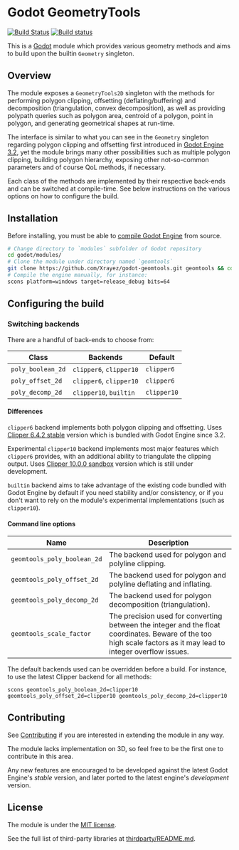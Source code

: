 # Godot GeometryTools

[![Build Status](https://travis-ci.com/Xrayez/godot-geomtools.svg?branch=master-gd3)](https://travis-ci.com/Xrayez/godot-geomtools)
[![Build status](https://ci.appveyor.com/api/projects/status/tbtra8e221si05bq/branch/master-gd3?svg=true)](https://ci.appveyor.com/project/Xrayez/godot-geomtools/branch/master-gd3)

This is a [Godot](https://github.com/godotengine/godot) module which provides
various geometry methods and aims to build upon the builtin `Geometry` singleton.

## Overview

The module exposes a `GeometryTools2D` singleton with the methods for performing
polygon clipping, offsetting (deflating/buffering) and decomposition
(triangulation, convex decomposition), as well as providing polypath queries
such as polygon area, centroid of a polygon, point in polygon, and generating
geometrical shapes at run-time.

The interface is similar to what you can see in the `Geometry` singleton
regarding polygon clipping and offsetting first introduced in
[Godot Engine 3.2](https://github.com/godotengine/godot/pull/28987), yet the
module brings many other possibilities such as multiple polygon clipping,
building polygon hierarchy, exposing other not-so-common parameters and of
course QoL methods, if necessary.

Each class of the methods are implemented by their respective back-ends and can
be switched at compile-time. See below instructions on the various options on
how to configure the build.

## Installation

Before installing, you must be able to 
[compile Godot Engine](https://docs.godotengine.org/en/latest/development/compiling/) 
from source.

```bash
# Change directory to `modules` subfolder of Godot repository
cd godot/modules/
# Clone the module under directory named `geomtools`
git clone https://github.com/Xrayez/godot-geomtools.git geomtools && cd ..
# Compile the engine manually, for instance:
scons platform=windows target=release_debug bits=64
```

## Configuring the build

### Switching backends

There are a handful of back-ends to choose from:

| Class             | Backends                | Default     |
| ----------------- | ----------------------- | ----------- |
| `poly_boolean_2d` | `clipper6`, `clipper10` | `clipper6`  |
| `poly_offset_2d`  | `clipper6`, `clipper10` | `clipper6`  |
| `poly_decomp_2d`  | `clipper10`, `builtin`  | `clipper10` |

#### Differences

`clipper6` backend implements both polygon clipping and offsetting. Uses
[Clipper 6.4.2
stable](https://sourceforge.net/p/polyclipping/code/HEAD/tree/trunk/) version
which is bundled with Godot Engine since 3.2.

Experimental `clipper10` backend implements most major features which `clipper6`
provides, with an additional ability to triangulate the clipping output. Uses
[Clipper 10.0.0 sandbox](https://sourceforge.net/p/polyclipping/code/HEAD/tree/sandbox/Clipper2/)
version which is still under development.

`builtin` backend aims to take advantage of the existing code bundled with Godot
Engine by default if you need stability and/or consistency, or if you don't want
to rely on the module's experimental implementations (such as `clipper10`).

#### Command line options

| Name                        | Description                                                                                                                                                      |
| --------------------------- | ---------------------------------------------------------------------------------------------------------------------------------------------------------------- |
| `geomtools_poly_boolean_2d` | The backend used for polygon and polyline clipping.                                                                                                              |
| `geomtools_poly_offset_2d`  | The backend used for polygon and polyline deflating and inflating.                                                                                               |
| `geomtools_poly_decomp_2d`  | The backend used for polygon decomposition (triangulation).                                                                                                      |
| `geomtools_scale_factor`    | The precision used for converting between the integer and the float coordinates. Beware of the too high scale factors as it may lead to integer overflow issues. |

The default backends used can be overridden before a build. For instance, to use
the latest Clipper backend for all methods:
```
scons geomtools_poly_boolean_2d=clipper10 geomtools_poly_offset_2d=clipper10 geomtools_poly_decomp_2d=clipper10
```

## Contributing
     
See [Contributing](CONTRIBUTING.md) if you are interested in extending the
module in any way.

The module lacks implementation on 3D, so feel free to be the first one to
contribute in this area.

Any new features are encouraged to be developed against the latest Godot
Engine's *stable* version, and later ported to the latest engine's *development*
version.

## License

The module is under the [MIT license](LICENSE.md).

See the full list of third-party libraries at [thirdparty/README.md](thirdparty/README.md).
